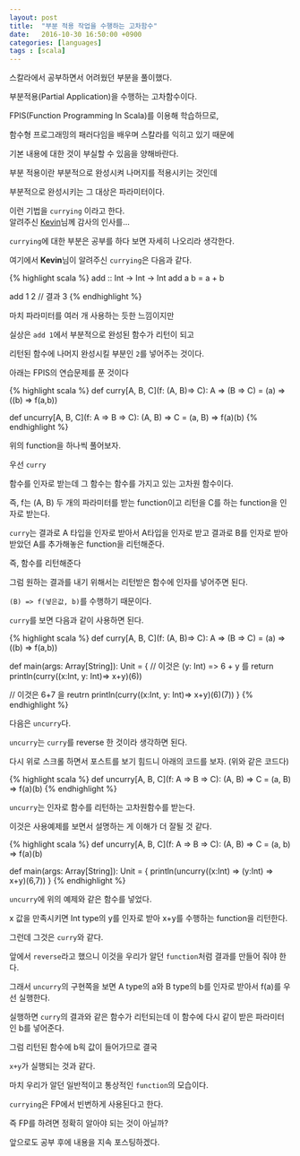 ```yaml
---
layout: post
title:  "부분 적용 작업을 수행하는 고차함수"
date:   2016-10-30 16:50:00 +0900
categories: [languages]
tags : [scala]
---
```

스칼라에서 공부하면서 어려웠던 부분을 풀이했다.

부분적용(Partial Application)을 수행하는 고차함수이다.
<!--more-->

FPIS(Function Programming In Scala)를 이용해 학습하므로,

함수형 프로그래밍의 패러다임을 배우며 스칼라를 익히고 있기 때문에

기본 내용에 대한 것이 부실할 수 있음을 양해바란다.

부분 적용이란 부분적으로 완성시켜 나머지를 적용시키는 것인데

부분적으로 완성시키는 그 대상은 파라미터이다.

이런 기법을 `currying` 이라고 한다. <br>
알려주신 [Kevin](https://github.com/Kevin-Lee)님께 감사의 인사를...

`currying`에 대한 부분은 공부를 하다 보면 자세히 나오리라 생각한다.

여기에서 **Kevin**님이 알려주신 `currying`은 다음과 같다.

{% highlight scala %}
 add :: Int -> Int -> Int
 add a b = a + b

 add 1 2
 // 결과 3
{% endhighlight %}

마치 파라미터를 여러 개 사용하는 듯한 느낌이지만

실상은 `add 1`에서 부분적으로 완성된 함수가 리턴이 되고

리턴된 함수에 나머지 완성시킬 부분인 `2`를 넣어주는 것이다.

아래는 FPIS의 연습문제를 푼 것이다

{% highlight scala %}
 def curry[A, B, C](f: (A, B)=> C): A => (B => C) =
 (a) => ((b) => f(a,b))

 def uncurry[A, B, C](f: A => B => C): (A, B) => C =
 (a, B) => f(a)(b)
{% endhighlight %}

위의 function을 하나씩 풀어보자.

우선 `curry`

함수를 인자로 받는데 그 함수는 함수를 가지고 있는 고차원 함수이다.

즉, f는 (A, B) 두 개의 파라미터를 받는 function이고 리턴을 C를 하는 function을 인자로 받는다.

`curry`는 결과로 A 타입을 인자로 받아서 A타입을 인자로 받고 결과로 B를 인자로 받아 받았던 A를 추가해놓은 function을 리턴해준다.

즉, 함수를 리턴해준다

그럼 원하는 결과를 내기 위해서는 리턴받은 함수에 인자를 넣어주면 된다.

`(B) => f(넣은값, b)`를 수행하기 때문이다.

`curry`를 보면 다음과 같이 사용하면 된다.

{% highlight scala %}
 def curry[A, B, C](f: (A, B)=> C): A => (B => C) =
 (a) => ((b) => f(a,b))

 def main(args: Array[String]): Unit = {
   // 이것은 (y: Int) => 6 + y 를 return
   println(curry((x:Int, y: Int)=> x+y)(6))

   // 이것은 6+7 을 reutrn
   println(curry((x:Int, y: Int)=> x+y)(6)(7))
 }
{% endhighlight %}

다음은 `uncurry`다.

`uncurry`는 `curry`를 reverse 한 것이라 생각하면 된다.

다시 위로 스크롤 하면서 포스트를 보기 힘드니 아래의 코드를 보자. (위와 같은 코드다)

{% highlight scala %}
def uncurry[A, B, C](f: A => B => C): (A, B) => C =
  (a, B) => f(a)(b)
{% endhighlight %}

`uncurry`는 인자로 함수를 리턴하는 고차원함수를 받는다.

이것은 사용예제를 보면서 설명하는 게 이해가 더 잘될 것 같다.

{% highlight scala %}
def uncurry[A, B, C](f: A => B => C): (A, B) => C =
  (a, b) => f(a)(b)

def main(args: Array[String]): Unit = {
  println(uncurry((x:Int) => (y:Int) => x+y)(6,7))
}
{% endhighlight %}

`uncurry`에 위의 예제와 같은 함수를 넣었다.

x 값을 만족시키면 Int type의 y를 인자로 받아 x+y를 수행하는 function을 리턴한다.

그런데 그것은 `curry`와 같다.

앞에서 `reverse`라고 했으니 이것을 우리가 알던 `function`처럼 결과를 만들어 줘야 한다.

그래서 `uncurry`의 구현쪽을 보면 A type의 a와 B type의 b를 인자로 받아서 f(a)를 우선 실행한다.

실행하면 `curry`의 결과와 같은 함수가 리턴되는데 이 함수에 다시 같이 받은 파라미터인 b를 넣어준다.

그럼 리턴된 함수에 b읙 값이 들어가므로 결국

`x+y`가 실행되는 것과 같다.

마치 우리가 알던 일반적이고 통상적인 `function`의 모습이다.

`currying`은 FP에서 빈번하게 사용된다고 한다.

즉 FP를 하려면 정확히 알아야 되는 것이 아닐까?

앞으로도 공부 후에 내용을 지속 포스팅하겠다.
